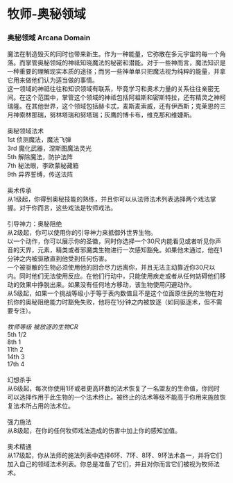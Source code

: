 # 牧师-奥秘领域

### **奥秘领域 Arcana Domain**

魔法在制造毁灭的同时也带来新生。作为一种能量，它弥散在多元宇宙的每一个角落。而掌管奥秘领域的神祗知晓魔法的秘密和潜能。对于一些神而言，魔法知识是一种重要的理解现实本质的途径；而另一些神单单只把魔法视为纯粹的能量，并拿它用来做他们认为适当做的事情。\
这一领域的神祗往往和知识领域有联系，毕竟学习和奥术力量的关系往往亲密无间。在这个范围中，掌管这个领域的神祗包括阿祖斯和密斯特拉，还有精灵之神柯瑞隆。在其他世界，这个领域包括赫卡忒，麦斯麦索威，还有伊西斯；克莱恩的三月神索林那瑞，努林塔瑞和努塔瑞；灰鹰的博卡布，维克那和维婕斯。\
\
奥秘领域法术\
1st 侦测魔法，魔法飞弹\
3rd 魔化武器，涅斯图魔法灵光\
5th 解除魔法，防护法阵\
7th 秘法眼，李欧蒙秘藏箱\
9th 异界誓缚，传送法阵\
\
奥术传承\
从1级起，你得到奥秘技能的熟练，并且你可以从法师法术列表选择两个戏法掌握。对于你而言，这些戏法是牧师戏法。\
\
引导神力：奥秘阻绝\
从2级起，你可以使用你的引导神力来抵御外世界生物。\
以一个动作，你可以展示你的圣徽，同时你选择一个30尺内能看见或者听见你声音的天界，元素，精类或者邪魔类生物进行一次感知豁免。如果他未通过，他在1分钟之内被驱散直到他受到任何伤害。\
一个被驱散的生物必须使用他的回合尽力远离你，并且无法主动靠近你30尺以内。同时他们无法使用反应。在他们行动中，只能使用疾走或者从任何妨碍他们移动的效果中挣脱出来。如果没有任何地方移动，该生物使用闪避动作。\
从5级起，如果一个挑战等级小于等于表内数值且不是这个位面原住民的生物在对抗你的奥秘阻绝能力时豁免失败，他将在1分钟之内被放逐（如同驱逐术，但不需要专注）。\
\
_牧师等级 被放逐的生物CR_\
&#x20; 5th                 1/2\
&#x20; 8th                  1\
&#x20;11th                 2\
&#x20;14th                 3\
&#x20;17th                 4\
\
幻想杀手\
从6级起，每次你使用1环或者更高环数的法术恢复了一名盟友的生命值，你同时可以选择作用于此生物的一个法术终止。被终止的法术等级不能高于你用来施放恢复法术所占用的法术位。\
\
强力施法\
从8级起，在你的任何牧师戏法造成的伤害中加上你的感知加值。\
\
奥术精通\
从17级起，你从法师的施法列表中选择6环、7环、8环、9环法术各一，并将它们加入自己的领域法术列表。你总是准备了它们，并且对你而言它们被视为牧师法术。

&#x20;
